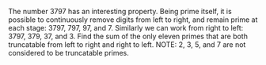 
The number 3797 has an interesting property. Being prime itself, it is possible to continuously remove digits from left to right, and remain prime at each stage: 3797, 797, 97, and 7. Similarly we can work from right to left: 3797, 379, 37, and 3.
Find the sum of the only eleven primes that are both truncatable from left to right and right to left.
NOTE: 2, 3, 5, and 7 are not considered to be truncatable primes.
